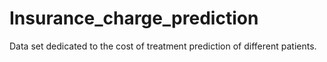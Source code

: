 # Insurance_charge_prediction
Data set dedicated to the cost of treatment prediction of different patients.
